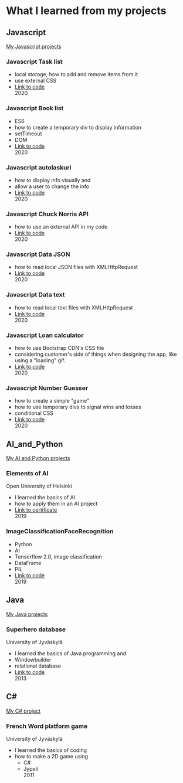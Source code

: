 # What I learned from my projects

## Javascript

[My Javascript projects](https://github.com/vihervirveli/portfolio/tree/master/Javascript)

### Javascript Task list

* local storage, how to add and remove items from it
* use external CSS 
* [Link to code](https://github.com/vihervirveli/portfolio/tree/master/Javascript/taskList) \
2020

### Javascript Book list

* ES6
* how to create a temporary div to display information 
* setTimeout
* DOM 
* [Link to code](https://github.com/vihervirveli/portfolio/tree/master/Javascript/bookList) \
2020

### Javascript autolaskuri
 
* how to display info visually and 
* allow a user to change the info 
* [Link to code](https://github.com/vihervirveli/portfolio/tree/master/Javascript/autolaskuri) \
2020

### Javascript Chuck Norris API

* how to use an external API in my code
* [Link to code](https://github.com/vihervirveli/portfolio/tree/master/Javascript/chuckNorris) \
2020

### Javascript Data JSON

* how to read local JSON files with XMLHttpRequest
* [Link to code](https://github.com/vihervirveli/portfolio/tree/master/Javascript/dataJSON) \
2020

### Javascript Data text

* how to read local text files with XMLHttpRequest
* [Link to code](https://github.com/vihervirveli/portfolio/tree/master/Javascript/dataText) \
2020

### Javascript Loan calculator
 
* how to use Bootstrap CDN's CSS file
* considering customer's side of things when designing the app,
like using a "loading" gif. 
* [Link to code](https://github.com/vihervirveli/portfolio/tree/master/Javascript/loanCalculator) \
2020

### Javascript Number Guesser

* how to create a simple "game"
* how to use temporary divs to signal wins and losses
* conditional CSS
* [Link to code](https://github.com/vihervirveli/portfolio/tree/master/Javascript/numberGuesser) \
2020


## AI_and_Python

[My AI and Python projects](https://github.com/vihervirveli/portfolio/tree/master/AI_and_Python)

### Elements of AI
Open University of Helsinki
* I learned the basics of AI
* how to apply them in an AI project 
* [Link to certificate](https://github.com/vihervirveli/portfolio/blob/master/AI_and_Python/certificate-elements-of-ai-fi.png) \
2019

### ImageClassificationFaceRecognition

* Python
* AI 
* Tensorflow 2.0, image classification
* DataFrame
* PIL 
* [Link to code](https://github.com/vihervirveli/portfolio/tree/master/AI_and_Python/Python_ImageClassificationFaceRecognition) \
2019

## Java

[My Java projects](https://github.com/vihervirveli/portfolio/tree/master/Java)

### Superhero database
University of Jyväskylä
* I learned the basics of Java programming and 
* Windowbuilder
* relational database 
* [Link to code](https://github.com/vihervirveli/portfolio/tree/master/Java/Supersankari_relaatiotietokanta_Windowbuilder/tags/vaihe7) \
2013

## C#

[My C# project](https://github.com/vihervirveli/portfolio/tree/master/C%23)

### French Word platform game
University of Jyväskylä
* I learned the basics of coding 
* how to make a 2D game using
   - C#
   - Jypeli \
2011